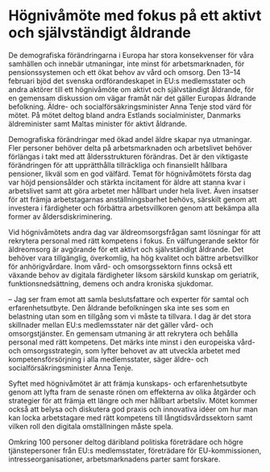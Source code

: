 # Högnivåmöte med fokus på ett aktivt och självständigt åldrande

De demografiska förändringarna i Europa har stora konsekvenser för våra samhällen och innebär utmaningar, inte minst för arbetsmarknaden, för pensionssystemen och ett ökat behov av vård och omsorg. Den 13–14 februari bjöd det svenska ordförandeskapet in EU:s medlemsstater och andra aktörer till ett högnivåmöte om aktivt och självständigt åldrande, för en gemensam diskussion om vägar framåt när det gäller Europas åldrande befolkning. Äldre- och socialförsäkringsminister Anna Tenje stod värd för mötet. På mötet deltog bland andra Estlands socialminister, Danmarks äldreminister samt Maltas minister för aktivt åldrande.

Demografiska förändringar med ökad andel äldre skapar nya utmaningar. Fler personer behöver delta på arbetsmarknaden och arbetslivet behöver förlängas i takt med att åldersstrukturen förändras. Det är den viktigaste förändringen för att upprätthålla tillräckliga och finansiellt hållbara pensioner, likväl som en god välfärd. Temat för högnivåmötets första dag var höjd pensionsålder och stärkta incitament för äldre att stanna kvar i arbetslivet samt att göra arbetet mer hållbart under hela livet. Även insatser för att främja arbetstagarnas anställningsbarhet behövs, särskilt genom att investera i färdigheter och förbättra arbetsvillkoren genom att bekämpa alla former av åldersdiskriminering.

Vid högnivåmötets andra dag var äldreomsorgsfrågan samt lösningar för att rekrytera personal med rätt kompetens i fokus. En välfungerande sektor för äldreomsorg är avgörande för ett aktivt och självständigt åldrande. Det behöver vara tillgänglig, överkomlig, ha hög kvalitet och bättre arbetsvillkor för anhörigvårdare. Inom vård- och omsorgssektorn finns också ett växande behov av digitala färdigheter liksom särskild kunskap om geriatrik, funktionsnedsättning, demens och andra kroniska sjukdomar.

– Jag ser fram emot att samla beslutsfattare och experter för samtal och erfarenhetsutbyte. Den åldrande befolkningen ska inte ses som en belastning utan som en tillgång som vi måste ta tillvara. I dag är det stora skillnader mellan EU:s medlemsstater när det gäller vård- och omsorgstjänster. En gemensam utmaning är att rekrytera och behålla personal med rätt kompetens. Det märks inte minst i den europeiska vård- och omsorgsstrategin, som lyfter behovet av att utveckla arbetet med kompetensförsörjning i alla medlemsstater, säger äldre- och socialförsäkringsminister Anna Tenje.

Syftet med högnivåmötet är att främja kunskaps- och erfarenhetsutbyte genom att lyfta fram de senaste rönen om effekterna av olika åtgärder och strategier för att främja ett längre och mer hållbart arbetsliv. Mötet kommer också att belysa och diskutera god praxis och innovativa idéer om hur man kan locka arbetstagare med rätt kompetens till långtidsvårdssektorn samt vilken roll den digitala omställningen måste spela.

Omkring 100 personer deltog däribland politiska företrädare och högre tjänstepersoner från EU:s medlemsstater, företrädare för EU-kommissionen, intresseorganisationer, arbetsmarknadens parter samt forskare.
